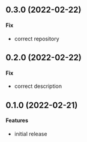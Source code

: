 ## 0.3.0 (2022-02-22)

#### Fix

- correct repository

## 0.2.0 (2022-02-22)

#### Fix

- correct description

## 0.1.0 (2022-02-21)

#### Features

- initial release

